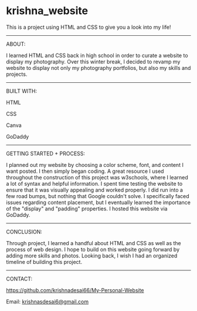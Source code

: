 # krishna_website


This is a  project using HTML and CSS to give you a look into my life!

____________________________________________________________________________________________

ABOUT:

I learned HTML and CSS back in high school in order to curate a website to display my photography. Over this winter break, I decided to revamp my website to display not only my photography portfolios, but also my skills and projects.

_____________________________________________________________________________________________

BUILT WITH:

HTML

CSS

Canva 

GoDaddy

_____________________________________________________________________________________________

GETTING STARTED + PROCESS:

I planned out my website by choosing a color scheme, font, and content I want posted. I then simply began coding. A great resource I used throughout the construction
of this project was w3schools, where I learned a lot of syntax and helpful information. I spent time testing the website to ensure that it was visually appealing and 
worked properly. I did run into a few road bumps, but nothing that Google couldn't solve. I specifically faced issues regarding content placement, but I eventually learned the 
importance of the "display" and "padding" properties. I hosted this website via GoDaddy.

_____________________________________________________________________________________________

CONCLUSION:

Through project, I learned a handful about HTML and CSS as well as the process of web design. I hope to build on this website going forward by adding more skills and photos. Looking back, I wish I had an organized timeline of building this project. 

_____________________________________________________________________________________________

CONTACT:

https://github.com/krishnadesai66/My-Personal-Website

Email: krishnasdesai6@gmail.com

